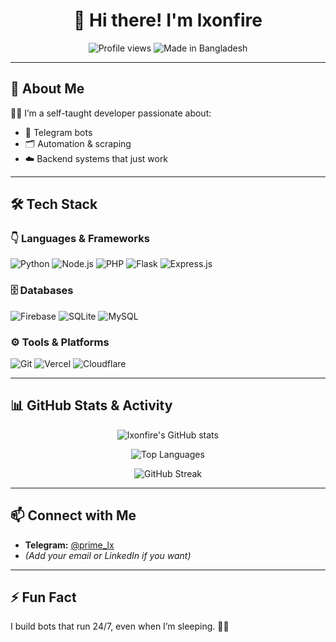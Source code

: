 <h1 align="center">👋 Hi there! I'm lxonfire</h1>

<p align="center">
  <img src="https://komarev.com/ghpvc/?username=lxonfire&label=Profile%20views&color=0e75b6&style=flat" alt="Profile views" />
  <img src="https://img.shields.io/badge/Made%20in-Bangladesh-1fdd00?style=flat-square&logo=bangladesh&logoColor=white" alt="Made in Bangladesh" />
</p>

---

## 🚀 About Me

👨‍💻 I’m a self-taught developer passionate about:
- 🤖 Telegram bots
- 🗂️ Automation & scraping
- ☁️ Backend systems that just work

---

## 🛠️ Tech Stack

### 👇 Languages & Frameworks

<p align="left">
  <img src="https://img.shields.io/badge/Python-3776AB?style=for-the-badge&logo=python&logoColor=white" alt="Python"/>
  <img src="https://img.shields.io/badge/Node.js-339933?style=for-the-badge&logo=node.js&logoColor=white" alt="Node.js"/>
  <img src="https://img.shields.io/badge/PHP-777BB4?style=for-the-badge&logo=php&logoColor=white" alt="PHP"/>
  <img src="https://img.shields.io/badge/Flask-000000?style=for-the-badge&logo=flask&logoColor=white" alt="Flask"/>
  <img src="https://img.shields.io/badge/Express.js-404D59?style=for-the-badge&logo=express&logoColor=white" alt="Express.js"/>
</p>

### 🗄️ Databases

<p align="left">
  <img src="https://img.shields.io/badge/Firebase-FFCA28?style=for-the-badge&logo=firebase&logoColor=black" alt="Firebase"/>
  <img src="https://img.shields.io/badge/SQLite-003B57?style=for-the-badge&logo=sqlite&logoColor=white" alt="SQLite"/>
  <img src="https://img.shields.io/badge/MySQL-4479A1?style=for-the-badge&logo=mysql&logoColor=white" alt="MySQL"/>
</p>

### ⚙️ Tools & Platforms

<p align="left">
  <img src="https://img.shields.io/badge/Git-F05032?style=for-the-badge&logo=git&logoColor=white" alt="Git"/>
  <img src="https://img.shields.io/badge/Vercel-000000?style=for-the-badge&logo=vercel&logoColor=white" alt="Vercel"/>
  <img src="https://img.shields.io/badge/Cloudflare-F38020?style=for-the-badge&logo=cloudflare&logoColor=white" alt="Cloudflare"/>
</p>

---

## 📊 GitHub Stats & Activity

<p align="center">
  <img src="https://github-readme-stats.vercel.app/api?username=lxonfire&show_icons=true&theme=radical" alt="lxonfire's GitHub stats" />
</p>

<p align="center">
  <img src="https://github-readme-stats.vercel.app/api/top-langs/?username=lxonfire&langs_count=8&layout=compact&theme=radical" alt="Top Languages" />
</p>

<p align="center">
  <img src="https://github-readme-streak-stats.herokuapp.com?user=lxonfire&theme=radical&date_format=M%20j%5B%2C%20Y%5D" alt="GitHub Streak" />
</p>

---

## 📫 Connect with Me

- **Telegram:** [@prime_lx](https://t.me/prime_lx)
- _(Add your email or LinkedIn if you want)_

---

## ⚡ Fun Fact

I build bots that run 24/7, even when I’m sleeping. 🤖💤


<!--
**lxonfire/lxonfire** is a ✨ _special_ ✨ repository because its `README.md` (this file) appears on your GitHub profile.

Here are some ideas to get you started:

- 🔭 I’m currently working on ...
- 🌱 I’m currently learning ...
- 👯 I’m looking to collaborate on ...
- 🤔 I’m looking for help with ...
- 💬 Ask me about ...
- 📫 How to reach me: ...
- 😄 Pronouns: ...
- ⚡ Fun fact: ...
-->
